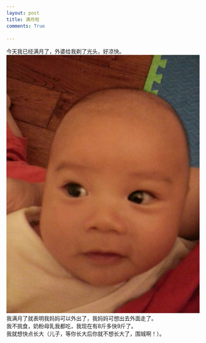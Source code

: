 ```yaml
---
layout: post
title: 满月啦
comments: True

---
```

今天我已经满月了，外婆给我剃了光头，好凉快。  
![image](/images/mmexport1400841304703.jpg)  
我满月了就表明我妈妈可以外出了，我妈妈可想出去外面走了。  
我不挑食，奶粉母乳我都吃，我现在有8斤多快9斤了。  
我就想快点长大（儿子，等你长大后你就不想长大了，围城啊！）。